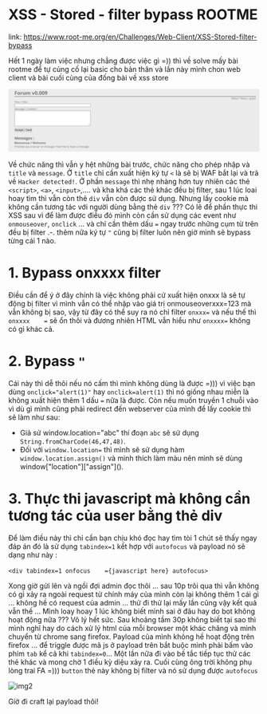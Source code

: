 # XSS - Stored - filter bypass ROOTME

link: https://www.root-me.org/en/Challenges/Web-Client/XSS-Stored-filter-bypass

Hết 1 ngày làm việc nhưng chẳng được việc gì =)) thì về solve mấy bài rootme để tự củng cố lại basic cho bản thân và lần này mình chon web client và bài cuối cùng của đống bài về xss store

![img1](https://github.com/Cl0wnK1n9/randomChall/blob/main/img/rootme_xss_1.PNG)

Về chức năng thì vẫn y hệt những bài trước, chức năng cho phép nhập và `title` và `message`. Ở `title` chỉ cần xuất hiện ký tự `<` là sẽ bị WAF bắt lại và trả về `Hacker detected!`. Ở phần `message` thì nhẹ nhàng hơn tuy nhiên các thẻ `<script>`, `<a>`, `<input>`,.... và kha khá các thẻ khác đều bị filter, sau 1 lúc loai hoay tìm thì vẫn còn thẻ `div` vẫn còn được sử dụng. Nhưng lấy cookie mà không cần tương tác với người dùng bằng thẻ `div` ??? Có lẽ để phần thực thi XSS sau vì để làm được điều đó mình còn cần sử dụng các event như `onmouseover`, `onclick` ... và chỉ cần thêm dấu `=` ngay trước những cụm từ trên đều bị filter .-. thêm nữa ký tự `"` cũng bị filter luôn nên giờ mình sẽ bypass từng cái 1 nào. 

# 1. Bypass onxxxx filter
Điều cần để ý ở đây chính là việc không phải cứ xuất hiện onxxx là sẽ tự động bị filter vì mình vẫn có thể nhập vào giá trị onmouseoverxxx=123 mà vẫn không bị sao, vậy từ đây có thể suy ra nó chỉ filter `onxxx=` và nếu thế thì `onxxxx    =` sẽ ổn thôi và đương nhiên HTML vẫn hiểu như `onxxxx=` không có gì khác cả.

# 2. Bypass `"`
Cái này thì dễ thôi nếu nó cấm thì mình không dùng là được =))) vì việc bạn dùng `onclick="alert(1)"` hay `onclick=alert(1)` thì nó giống nhau miễn là không xuất hiện thêm 1 dấu `=` nữa là được. Còn nếu muốn truyền 1 chuỗi vào vì dù gì mình cũng phải redirect đến webserver của mình để lấy cookie thì sẽ làm như sau: 
- Giả sử window.location="abc" thí đoạn `abc` sẽ sử dụng `String.fromCharCode(46,47,48)`.
- Đối với `window.location=` thì mình sẽ sử dụng hàm `window.location.assign()` và mình thích làm màu nên mình sẽ dùng window["location"]\["assign"]().

# 3. Thực thi javascript mà không cần tương tác của user bằng thẻ div 
Để làm điều này thì chỉ cần bạn chịu khó đọc hay tìm tòi 1 chút sẽ thấy ngay đáp án đó là sử dụng `tabindex=1` kết hợp với `autofocus` và payload nó sẽ dạng như này : 

```<div tabindex=1 onfocus    ={javascript here} autofocus>```

Xong giờ gửi lên và ngồi đợi admin đọc thôi ... sau 10p trôi qua thì vẫn không có gì xảy ra ngoài request từ chính máy của mình còn lại không thêm 1 cái gì ... không hề có request của admin ... thử đi thử lại mấy lần cũng vậy kết quả vẫn thế ... Mình loay hoay 1 lúc không biết mình sai ở đâu hay do bot không hoạt động nữa ??? Vô lý hết sức. 
Sau khoảng tầm 30p không biết tại sao thì mình nghĩ hay do cách xử lý html của mỗi browser một khác chăng và mình chuyển từ chrome sang firefox. Payload của mình không hề hoạt động trên firefox ... để triggle được mã js ở payload trên bắt buộc mình phải bấm vào phím `tab` kể cả khi `tabindex=0`... Một lần nữa đi vào bế tắc tiếp tục thử các thẻ khác và mong chờ 1 điều kỳ diệu xảy ra. Cuối cùng ông trời không phụ lòng trai FA =))) `button` thẻ này không bị filter và nó sử dụng được `autofocus` 

![img2](https://github.com/Cl0wnK1n9/randomChall/blob/main/img/rootme_xss_2.jpg)


Giờ đi craft lại payload thôi!
